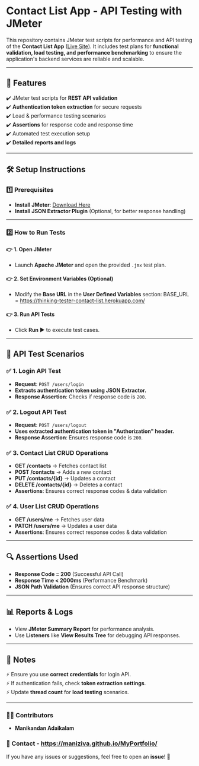 # **Contact List App - API Testing with JMeter**  

This repository contains JMeter test scripts for performance and API testing of the **Contact List App** ([Live Site](https://thinking-tester-contact-list.herokuapp.com/)). It includes test plans for **functional validation, load testing, and performance benchmarking** to ensure the application's backend services are reliable and scalable.  

---

## **📌 Features**  
✔️ JMeter test scripts for **REST API validation**  
✔️ **Authentication token extraction** for secure requests  
✔️ Load & performance testing scenarios  
✔️ **Assertions** for response code and response time  
✔️ Automated test execution setup  
✔️ **Detailed reports and logs**  

---

## **🛠️ Setup Instructions**  

### **1️⃣ Prerequisites**  
- **Install JMeter**: [Download Here](https://jmeter.apache.org/download_jmeter.cgi)  
- **Install JSON Extractor Plugin** (Optional, for better response handling)  

---

### **2️⃣ How to Run Tests**  

#### **👉 1. Open JMeter**  
- Launch **Apache JMeter** and open the provided `.jmx` test plan.  

#### **👉 2. Set Environment Variables** (Optional)  
- Modify the **Base URL** in the **User Defined Variables** section:  BASE_URL = https://thinking-tester-contact-list.herokuapp.com/
#### **👉 3. Run API Tests**  
- Click **Run ▶️** to execute test cases.  

---

## **🚀 API Test Scenarios**  

### **✅ 1. Login API Test**  
- **Request**: `POST /users/login`  
- **Extracts authentication token using JSON Extractor.**  
- **Response Assertion**: Checks if response code is `200`.  

### **✅ 2. Logout API Test**  
- **Request**: `POST /users/logout`  
- **Uses extracted authentication token in "Authorization" header.**  
- **Response Assertion**: Ensures response code is `200`.  

### **✅ 3. Contact List CRUD Operations**  
- **GET /contacts** → Fetches contact list  
- **POST /contacts** → Adds a new contact  
- **PUT /contacts/{id}** → Updates a contact  
- **DELETE /contacts/{id}** → Deletes a contact  
- **Assertions**: Ensures correct response codes & data validation  

### **✅ 4. User List CRUD Operations**  
- **GET /users/me** → Fetches user data  
- **PATCH /users/me** → Updates a user data  
- **Assertions**: Ensures correct response codes & data validation  

---

## **🔍 Assertions Used**  
- **Response Code = 200** (Successful API Call)  
- **Response Time < 2000ms** (Performance Benchmark)  
- **JSON Path Validation** (Ensures correct API response structure)  

---

## **📊 Reports & Logs**  
- View **JMeter Summary Report** for performance analysis.  
- Use **Listeners** like **View Results Tree** for debugging API responses.  

---

## **📌 Notes**  
⚡ Ensure you use **correct credentials** for login API.  
⚡ If authentication fails, check **token extraction settings**.  
⚡ Update **thread count** for **load testing** scenarios.  

---

### **👨‍💻 Contributors**  
- **Manikandan Adaikalam**  

### **📩 Contact - https://maniziva.github.io/MyPortfolio/**  
If you have any issues or suggestions, feel free to open an **issue**! 🚀  
